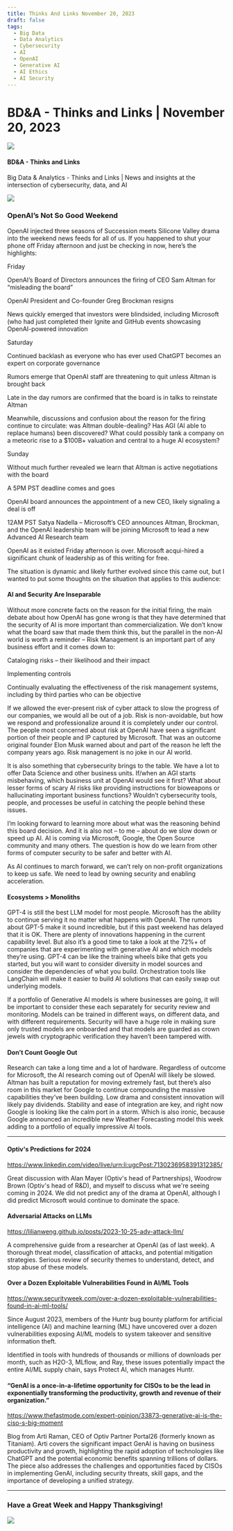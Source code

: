 ```yaml
---
title: Thinks And Links November 20, 2023
draft: false
tags:
  - Big Data
  - Data Analytics
  - Cybersecurity
  - AI
  - OpenAI
  - Generative AI
  - AI Ethics
  - AI Security
---
```


# BD&A - Thinks and Links | November 20, 2023

![](../images\1679742887729)

#### BD&A - Thinks and Links

Big Data & Analytics - Thinks and Links | News and insights at the intersection of cybersecurity, data, and AI

![](../https://media.licdn.com/mediaD4E12AQGuqgQ7QnTHOQ)

### OpenAI’s Not So Good Weekend

OpenAI injected three seasons of Succession meets Silicone Valley drama into the weekend news feeds for all of us. If you happened to shut your phone off Friday afternoon and just be checking in now, here’s the highlights:

Friday

OpenAI’s Board of Directors announces the firing of CEO Sam Altman for “misleading the board”

OpenAI President and Co-founder Greg Brockman resigns

News quickly emerged that investors were blindsided, including Microsoft (who had just completed their Ignite and GitHub events showcasing OpenAI-powered innovation

Saturday

Continued backlash as everyone who has ever used ChatGPT becomes an expert on corporate governance

Rumors emerge that OpenAI staff are threatening to quit unless Altman is brought back

Late in the day rumors are confirmed that the board is in talks to reinstate Altman

Meanwhile, discussions and confusion about the reason for the firing continue to circulate: was Altman double-dealing? Has AGI (AI able to replace humans) been discovered? What could possibly tank a company on a meteoric rise to a $100B+ valuation and central to a huge AI ecosystem?

Sunday

Without much further revealed we learn that Altman is active negotiations with the board

A 5PM PST deadline comes and goes

OpenAI board announces the appointment of a new CEO, likely signaling a deal is off

12AM PST Satya Nadella – Microsoft’s CEO announces Altman, Brockman, and the OpenAI leadership team will be joining Microsoft to lead a new Advanced AI Research team

OpenAI as it existed Friday afternoon is over. Microsoft acqui-hired a significant chunk of leadership as of this writing for free.

The situation is dynamic and likely further evolved since this came out, but I wanted to put some thoughts on the situation that applies to this audience:

#### AI and Security Are Inseparable

Without more concrete facts on the reason for the initial firing, the main debate about how OpenAI has gone wrong is that they have determined that the security of AI is more important than commercialization. We don’t know what the board saw that made them think this, but the parallel in the non-AI world is worth a reminder – Risk Management is an important part of any business effort and it comes down to:

Cataloging risks – their likelihood and their impact

Implementing controls

Continually evaluating the effectiveness of the risk management systems, including by third parties who can be objective

If we allowed the ever-present risk of cyber attack to slow the progress of our companies, we would all be out of a job. Risk is non-avoidable, but how we respond and professionalize around it is completely under our control. The people most concerned about risk at OpenAI have seen a significant portion of their people and IP captured by Microsoft. That was an outcome original founder Elon Musk warned about and part of the reason he left the company years ago. Risk management is no joke in our AI world.

It is also something that cybersecurity brings to the table. We have a lot to offer Data Science and other business units. If/when an AGI starts misbehaving, which business unit at OpenAI would see it first? What about lesser forms of scary AI risks like providing instructions for bioweapons or hallucinating important business functions? Wouldn’t cybersecurity tools, people, and processes be useful in catching the people behind these issues.

I’m looking forward to learning more about what was the reasoning behind this board decision. And it is also not – to me – about do we slow down or speed up AI. AI is coming via Microsoft, Google, the Open Source community and many others. The question is how do we learn from other forms of computer security to be safer and better with AI.

As AI continues to march forward, we can’t rely on non-profit organizations to keep us safe. We need to lead by owning security and enabling acceleration.

#### Ecosystems > Monoliths

GPT-4 is still the best LLM model for most people. Microsoft has the ability to continue serving it no matter what happens with OpenAI. The rumors about GPT-5 make it sound incredible, but if this past weekend has delayed that it is OK. There are plenty of innovations happening in the current capability level. But also it’s a good time to take a look at the 72%+ of companies that are experimenting with generative AI and which models they’re using. GPT-4 can be like the training wheels bike that gets you started, but you will want to consider diversity in model sources and consider the dependencies of what you build. Orchestration tools like LangChain will make it easier to build AI solutions that can easily swap out underlying models.

If a portfolio of Generative AI models is where businesses are going, it will be important to consider these each separately for security review and monitoring. Models can be trained in different ways, on different data, and with different requirements. Security will have a huge role in making sure only trusted models are onboarded and that models are guarded as crown jewels with cryptographic verification they haven’t been tampered with.

#### Don’t Count Google Out

Research can take a long time and a lot of hardware. Regardless of outcome for Microsoft, the AI research coming out of OpenAI will likely be slowed. Altman has built a reputation for moving extremely fast, but there’s also room in this market for Google to continue compounding the massive capabilities they’ve been building. Low drama and consistent innovation will likely pay dividends. Stability and ease of integration are key, and right now Google is looking like the calm port in a storm. Which is also ironic, because Google announced an incredible new Weather Forecasting model this week adding to a portfolio of equally impressive AI tools.

---

#### Optiv's Predictions for 2024

https://www.linkedin.com/video/live/urn:li:ugcPost:7130236958391312385/

Great discussion with Alan Mayer (Optiv's head of Partnerships), Woodrow Brown (Optiv's head of R&D), and myself to discuss what we're seeing coming in 2024. We did not predict any of the drama at OpenAI, although I did predict Microsoft would continue to dominate the space.

#### Adversarial Attacks on LLMs

https://lilianweng.github.io/posts/2023-10-25-adv-attack-llm/

A comprehensive guide from a researcher at OpenAI (as of last week). A thorough threat model, classification of attacks, and potential mitigation strategies. Serious review of security themes to understand, detect, and stop abuse of these models.

#### Over a Dozen Exploitable Vulnerabilities Found in AI/ML Tools

https://www.securityweek.com/over-a-dozen-exploitable-vulnerabilities-found-in-ai-ml-tools/

Since August 2023, members of the Huntr bug bounty platform for artificial intelligence (AI) and machine learning (ML) have uncovered over a dozen vulnerabilities exposing AI/ML models to system takeover and sensitive information theft.

Identified in tools with hundreds of thousands or millions of downloads per month, such as H2O-3, MLflow, and Ray, these issues potentially impact the entire AI/ML supply chain, says Protect AI, which manages Huntr.

#### “GenAI is a once-in-a-lifetime opportunity for CISOs to be the lead in exponentially transforming the productivity, growth and revenue of their organization.”

https://www.thefastmode.com/expert-opinion/33873-generative-ai-is-the-ciso-s-big-moment

Blog from Arti Raman, CEO of Optiv Partner Portal26 (formerly known as Titaniam). Arti covers the significant impact GenAI is having on business productivity and growth, highlighting the rapid adoption of technologies like ChatGPT and the potential economic benefits spanning trillions of dollars. The piece also addresses the challenges and opportunities faced by CISOs in implementing GenAI, including security threats, skill gaps, and the importance of developing a unified strategy.

---

### Have a Great Week and Happy Thanksgiving!

![](../images\1700492982658)
